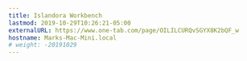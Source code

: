 ```yaml
---
title: Islandora Workbench      
lastmod: 2019-10-29T10:26:21-05:00
externalURL: https://www.one-tab.com/page/OILILCURQvSGYX8K2bQF_w
hostname: Marks-Mac-Mini.local
# weight: -20191029
---
```

